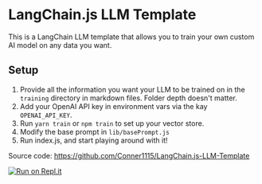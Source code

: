 # LangChain.js LLM Template

This is a LangChain LLM template that allows you to train your own custom AI model on any data you want.

## Setup
1. Provide all the information you want your LLM to be trained on in the `training` directory in markdown files.  Folder depth doesn't matter.
2. Add your OpenAI API key in environment vars via the kay `OPENAI_API_KEY`.
3. Run `yarn train` or `npm train` to set up your vector store.
4. Modify the base prompt in `lib/basePrompt.js`
5. Run index.js, and start playing around with it!

Source code: https://github.com/Conner1115/LangChain.js-LLM-Template

[![Run on Repl.it](https://replit.com/badge/github/Conner1115/LangChain.js-LLM-Template)](https://replit.com/new/github/Conner1115/LangChain.js-LLM-Template)